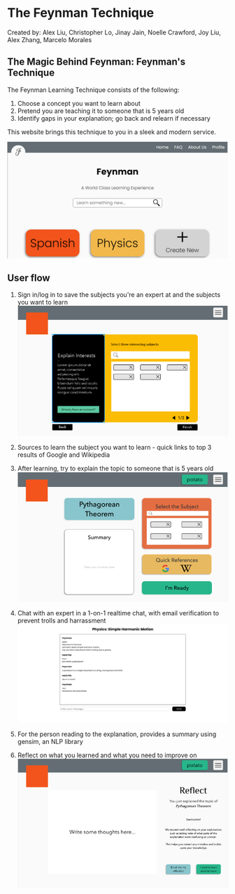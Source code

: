 # The Feynman Technique

Created by: Alex Liu, Christopher Lo, Jinay Jain, Noelle Crawford, Joy Liu, Alex Zhang, Marcelo Morales

## The Magic Behind Feynman: Feynman's Technique

The Feynman Learning Technique consists of the following:

1. Choose a concept you want to learn about
2. Pretend you are teaching it to someone that is 5 years old
3. Identify gaps in your explanation; go back and relearn if necessary

This website brings this technique to you in a sleek and modern service.

![Home Page](/Designs/homepage.png)

## User flow

1. Sign in/log in to save the subjects you're an expert at and the subjects you want to learn
![Sign-in Page](/Designs/subjectsPage.png)
2. Sources to learn the subject you want to learn - quick links to top 3 results of Google and Wikipedia

3. After learning, try to explain the topic to someone that is 5 years old
![Source and Summary Page](/Designs/summaryPage.png)
4. Chat with an expert in a 1-on-1 realtime chat, with email verification to prevent trolls and harrassment
![Chat Page](/Designs/chatpage.png)
5. For the person reading to the explanation, provides a summary using gensim, an NLP library

6. Reflect on what you learned and what you need to improve on
![Reflect Page](/Designs/reflectionPage.png)
